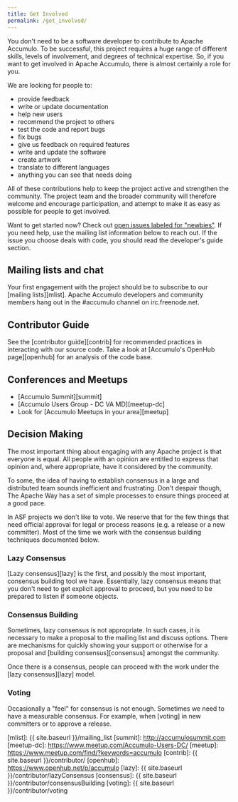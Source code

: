 ```yaml
---
title: Get Involved
permalink: /get_involved/
---
```


You don't need to be a software developer to contribute to 
Apache Accumulo. To be successful, this project 
requires a huge range of different skills, levels of involvement, and degrees of 
technical expertise. So, if you want to get involved in Apache Accumulo, there 
is almost certainly a role for you. 

We are looking for people to:

  - provide feedback
  - write or update documentation
  - help new users
  - recommend the project to others
  - test the code and report bugs
  - fix bugs
  - give us feedback on required features
  - write and update the software
  - create artwork
  - translate to different languages
  - anything you can see that needs doing

All of these contributions help to keep the project active and strengthen 
the community. The project team and the broader community will 
therefore welcome and encourage participation, and attempt to make it 
as easy as possible for people to get involved.

Want to get started now? Check out [open issues labeled for "newbies"][newbie]. If you need help, use the mailing list information below to reach out. If the issue you choose deals with code, you should read the developer's guide section.

## Mailing lists and chat

Your first engagement with the project should be to subscribe to our
[mailing lists][mlist].  Apache Accumulo developers and community members
hang out in the #accumulo channel on irc.freenode.net.

## Contributor Guide

See the [contributor guide][contrib] for recommended practices in interacting with our source code.
Take a look at [Accumulo's OpenHub page][openhub] for an analysis of the code base.

## Conferences and Meetups

* [Accumulo Summit][summit]
* [Accumulo Users Group - DC VA MD][meetup-dc]
* Look for [Accumulo Meetups in your area][meetup]

## Decision Making

The most important thing about engaging with any Apache project is that everyone
is equal. All people with an opinion are entitled to express that opinion and, where 
appropriate, have it considered by the community.

To some, the idea of having to establish consensus in a large and distributed team 
sounds inefficient and frustrating. Don't despair though, The Apache Way has a
set of simple processes to ensure things proceed at a good pace.

In ASF projects we don't like to vote. We reserve that for the few things that need 
official approval for legal or process reasons (e.g. a release or a new committer). 
Most of the time we work with the consensus building techniques documented below.

### Lazy Consensus

[Lazy consensus][lazy] is the first, and possibly the most important, consensus building
tool we have. Essentially, lazy consensus means that you don't need to get explicit
approval to proceed, but you need to be prepared to listen if someone objects.

### Consensus Building

Sometimes, lazy consensus is not appropriate. In such cases, it is necessary to
make a proposal to the mailing list and discuss options. There are mechanisms
for quickly showing your support or otherwise for a proposal and 
[building consensus][consensus] amongst the community.

Once there is a consensus, people can proceed with the work under the [lazy 
consensus][lazy] model.

### Voting

Occasionally a "feel" for consensus is not enough. Sometimes we need to 
have a measurable consensus. For example, when [voting] in new committers or
to approve a release. 

[newbie]: https://s.apache.org/newbie_accumulo_tickets
[mlist]: {{ site.baseurl }}/mailing_list
[summit]: http://accumulosummit.com
[meetup-dc]: https://www.meetup.com/Accumulo-Users-DC/
[meetup]: https://www.meetup.com/find/?keywords=accumulo
[contrib]: {{ site.baseurl }}/contributor/
[openhub]: https://www.openhub.net/p/accumulo
[lazy]: {{ site.baseurl }}/contributor/lazyConsensus
[consensus]: {{ site.baseurl }}/contributor/consensusBuilding
[voting]: {{ site.baseurl }}/contributor/voting

